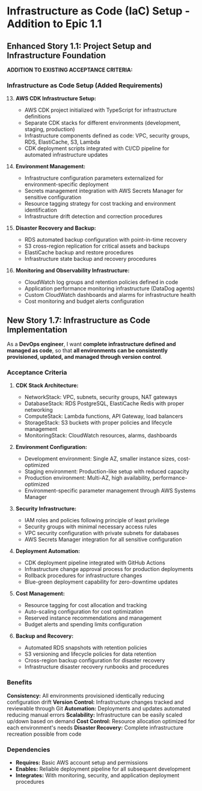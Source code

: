 # Infrastructure as Code (IaC) Setup - Addition to Epic 1.1

## Enhanced Story 1.1: Project Setup and Infrastructure Foundation

**ADDITION TO EXISTING ACCEPTANCE CRITERIA:**

### Infrastructure as Code Setup (Added Requirements)

13. **AWS CDK Infrastructure Setup:**
    - AWS CDK project initialized with TypeScript for infrastructure definitions
    - Separate CDK stacks for different environments (development, staging, production)
    - Infrastructure components defined as code: VPC, security groups, RDS, ElastiCache, S3, Lambda
    - CDK deployment scripts integrated with CI/CD pipeline for automated infrastructure updates

14. **Environment Management:**
    - Infrastructure configuration parameters externalized for environment-specific deployment
    - Secrets management integration with AWS Secrets Manager for sensitive configuration
    - Resource tagging strategy for cost tracking and environment identification
    - Infrastructure drift detection and correction procedures

15. **Disaster Recovery and Backup:**
    - RDS automated backup configuration with point-in-time recovery
    - S3 cross-region replication for critical assets and backups
    - ElastiCache backup and restore procedures
    - Infrastructure state backup and recovery procedures

16. **Monitoring and Observability Infrastructure:**
    - CloudWatch log groups and retention policies defined in code
    - Application performance monitoring infrastructure (DataDog agents)
    - Custom CloudWatch dashboards and alarms for infrastructure health
    - Cost monitoring and budget alerts configuration

## New Story 1.7: Infrastructure as Code Implementation

As a **DevOps engineer**,
I want **complete infrastructure defined and managed as code**,
so that **all environments can be consistently provisioned, updated, and managed through version control**.

### Acceptance Criteria

1. **CDK Stack Architecture:**
   - NetworkStack: VPC, subnets, security groups, NAT gateways
   - DatabaseStack: RDS PostgreSQL, ElastiCache Redis with proper networking
   - ComputeStack: Lambda functions, API Gateway, load balancers
   - StorageStack: S3 buckets with proper policies and lifecycle management
   - MonitoringStack: CloudWatch resources, alarms, dashboards

2. **Environment Configuration:**
   - Development environment: Single AZ, smaller instance sizes, cost-optimized
   - Staging environment: Production-like setup with reduced capacity
   - Production environment: Multi-AZ, high availability, performance-optimized
   - Environment-specific parameter management through AWS Systems Manager

3. **Security Infrastructure:**
   - IAM roles and policies following principle of least privilege
   - Security groups with minimal necessary access rules
   - VPC security configuration with private subnets for databases
   - AWS Secrets Manager integration for all sensitive configuration

4. **Deployment Automation:**
   - CDK deployment pipeline integrated with GitHub Actions
   - Infrastructure change approval process for production deployments
   - Rollback procedures for infrastructure changes
   - Blue-green deployment capability for zero-downtime updates

5. **Cost Management:**
   - Resource tagging for cost allocation and tracking
   - Auto-scaling configuration for cost optimization
   - Reserved instance recommendations and management
   - Budget alerts and spending limits configuration

6. **Backup and Recovery:**
   - Automated RDS snapshots with retention policies
   - S3 versioning and lifecycle policies for data retention
   - Cross-region backup configuration for disaster recovery
   - Infrastructure disaster recovery runbooks and procedures

### Benefits

**Consistency:** All environments provisioned identically reducing configuration drift
**Version Control:** Infrastructure changes tracked and reviewable through Git
**Automation:** Deployments and updates automated reducing manual errors
**Scalability:** Infrastructure can be easily scaled up/down based on demand
**Cost Control:** Resource allocation optimized for each environment's needs
**Disaster Recovery:** Complete infrastructure recreation possible from code

### Dependencies

- **Requires:** Basic AWS account setup and permissions
- **Enables:** Reliable deployment pipeline for all subsequent development
- **Integrates:** With monitoring, security, and application deployment procedures
